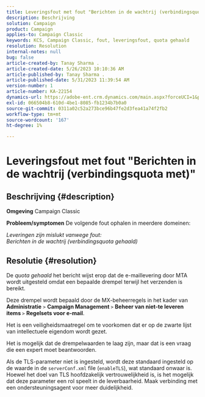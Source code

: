 ```yaml
---
title: Leveringsfout met fout "Berichten in de wachtrij (verbindingsquota met)"
description: Beschrijving
solution: Campaign
product: Campaign
applies-to: Campaign Classic
keywords: KCS, Campaign Classic, fout, leveringsfout, quota gehaald
resolution: Resolution
internal-notes: null
bug: false
article-created-by: Tanay Sharma .
article-created-date: 5/26/2023 10:10:36 AM
article-published-by: Tanay Sharma .
article-published-date: 5/31/2023 11:39:54 AM
version-number: 1
article-number: KA-22154
dynamics-url: https://adobe-ent.crm.dynamics.com/main.aspx?forceUCI=1&pagetype=entityrecord&etn=knowledgearticle&id=308c7f8d-adfb-ed11-8849-6045bd006268
exl-id: 066504b8-610d-4be1-8085-fb1234b7b0a0
source-git-commit: 0311a02c52a273bce96b47fe2d3fea41a74f2fb2
workflow-type: tm+mt
source-wordcount: '167'
ht-degree: 1%

---
```


# Leveringsfout met fout &quot;Berichten in de wachtrij (verbindingsquota met)&quot;

## Beschrijving {#description}

<b>Omgeving</b>
Campaign Classic


<b>Probleem/symptomen</b>
De volgende fout ophalen in meerdere domeinen:

*Leveringen zijn mislukt vanwege fout:
<br>Berichten in de wachtrij (verbindingsquota gehaald)*


## Resolutie {#resolution}


De *quota gehaald* het bericht wijst erop dat de e-maillevering door MTA wordt uitgesteld omdat een bepaalde drempel terwijl het verzenden is bereikt.

Deze drempel wordt bepaald door de MX-beheerregels in het kader van <b>Administratie</b> `>`  <b>Campaign Management </b>`>`  <b>Beheer van niet-te leveren items </b>`>`  <b>Regelsets voor e-mail</b>.

Het is een veiligheidsmaatregel om te voorkomen dat er op de zwarte lijst van intellectuele eigendom wordt gezet.

Het is mogelijk dat de drempelwaarden te laag zijn, maar dat is een vraag die een expert moet beantwoorden.

Als de TLS-parameter niet is ingesteld, wordt deze standaard ingesteld op de waarde in de `serverConf.xml` file (`enableTLS`), wat standaard onwaar is. Hoewel het doel van TLS hoofdzakelijk vertrouwelijkheid is, is het mogelijk dat deze parameter een rol speelt in de leverbaarheid. Maak verbinding met een ondersteuningsagent voor meer duidelijkheid.

